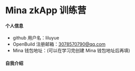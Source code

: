 # Mina zkApp 训练营


#### 个人信息

- github 用户名：liluyue
- OpenBuild 注册邮箱：3078570790@qq.com
- Mina 钱包地址：(可以在学习完创建 Mina 钱包地址后再填)

#### 自我介绍

